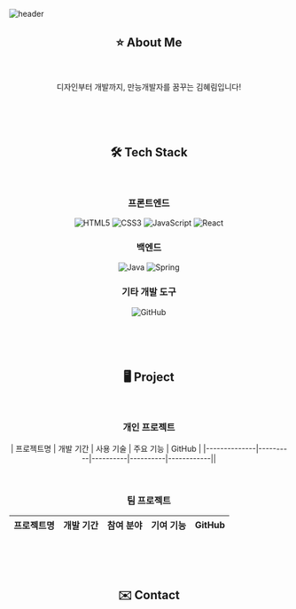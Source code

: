 ![header](https://capsule-render.vercel.app/api?type=venom&color=gradient&customColorList=4&height=300&section=header&text=Welcom%20to%20My%20Github🤩&fontSize=70&fontColor=FCDC4E)

<div align = "center">
  <h2>⭐️ About Me</h2>
  <br>
<p>
  디자인부터 개발까지, 만능개발자를 꿈꾸는 김혜림입니다!
</p>

</div>

<br><br><br>

<!-- 기술 스택 img --->
<div align = "center">
  <h2>🛠️ Tech Stack</h2>
  <br>
  
  <h3>프론트엔드</h3>
  
  ![HTML5](https://img.shields.io/badge/html5-%23E34F26.svg?style=for-the-badge&logo=html5&logoColor=white)
  ![CSS3](https://img.shields.io/badge/css3-%231572B6.svg?style=for-the-badge&logo=css3&logoColor=white)
  ![JavaScript](https://img.shields.io/badge/javascript-%23323330.svg?style=for-the-badge&logo=javascript&logoColor=%23F7DF1E)
  ![React](https://img.shields.io/badge/react-%2320232a.svg?style=for-the-badge&logo=react&logoColor=%2361DAFB)

  <h3>백엔드</h3>
  
  ![Java](https://img.shields.io/badge/java-%23ED8B00.svg?style=for-the-badge&logo=openjdk&logoColor=white)
  ![Spring](https://img.shields.io/badge/spring-%236DB33F.svg?style=for-the-badge&logo=spring&logoColor=white)

  <h3>기타 개발 도구</h3>
  
  ![GitHub](https://img.shields.io/badge/github-%23121011.svg?style=for-the-badge&logo=github&logoColor=white)
  
</div>

<br><br><br>

<div align = "center">
  <h2>🖥 Project</h2>
  <br>
<h3>개인 프로젝트</h3></h3>
  
| 프로젝트명 | 개발 기간 | 사용 기술 | 주요 기능 | GitHub |
|--------------|----------|----------|----------|------------||

<br>

<h3>팀 프로젝트</h3></h3>

| 프로젝트명 | 개발 기간 | 참여 분야 | 기여 기능 | GitHub |
|--------------|----------|----------|----------|------------|

</div>


<br><br><br>


<div align = "center">
  <h2>✉️ Contact</h2>
  <br>

</div>

